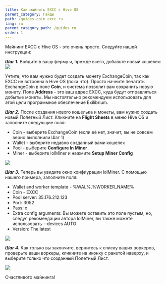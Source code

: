 ```yaml
---
title: Как майнить EXCC с Hive OS
parent_category: Гайды
path: /guides-coin_excc_ru
lang: ru
parent_category_path: /guides_ru
order: 1
---
```


Майнинг EXCC с Hive OS - это очень просто. Следуйте нашей инструкции:

***Шаг 1.*** Войдите в вашу ферму и, прежде всего, добавьте новый кошелек:
<img src="https://support.excc.co/hc/article_attachments/360020929152/hive1.png">

Учтите, что вам нужно будет создать монету ExchangeCoin, так как EXCC не встроена в Hive OS (пока что). Просто начните печатать ExchangeCoin в поле **Coin**, и система позволит вам сохранить новую монету. Поле **Address** - это ваш адрес EXCC, куда будут отправляться добытые монеты. Мы настоятельно рекомендуем использовать для этой цели программное обеспечение Exilibrium.

***Шаг 2.*** После создания нового кошелька и монеты, вам нужно создать новый Полетный Лист. Кликните на **Flight Sheets** в меню Hive OS и заполните следующие поля:
- Coin - выберите ExchangeCoin (если её нет, значит, вы не совсем верно выполнили Шаг 1)
- Wallet - выберите недавно созданный вами кошелек
- Pool - выберите **Configure In Miner**
- Miner - выберите lolMiner и нажмите **Setup Miner Config**

<img src="https://support.excc.co/hc/article_attachments/360020853671/mceclip0.png">

***Шаг 3.*** Теперь вы увидите окно конфиурации lolMiner. С помощью нашего примера, заполните поля:
- Wallet and worker template - %WAL%.%WORKER_NAME%
- Coin - EXCC
- Pool server: 35.176.212.123
- Port: 3052
- Pass: x
- Extra config arguments: Вы можете оставить это поле пустым, но, следуя рекомендации автора lolMiner, вы также можете использовать --devices AUTO
- Version: The latest

<img src="https://support.excc.co/hc/article_attachments/360020929572/mceclip2.png">

***Шаг 4.*** Как только вы закончите, вернитесь к списку ваших воркеров, проверьте ваши воркеры, кликните на иконку с ракетой наверху, и выберите только что созданный Полетный Лист.

<img src="https://support.excc.co/hc/article_attachments/360020929612/mceclip3.png">

Счастливого майнинга!
